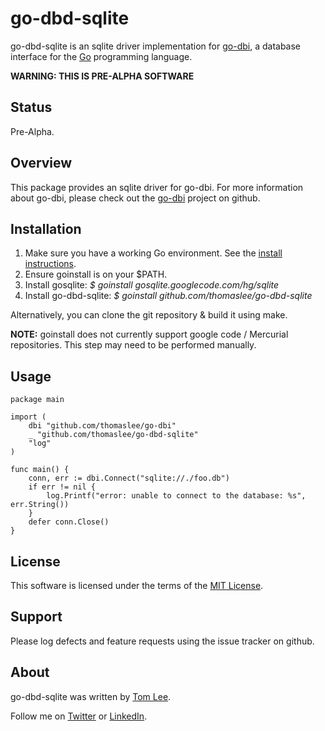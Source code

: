 # go-dbd-sqlite

go-dbd-sqlite is an sqlite driver implementation for
[go-dbi](http://github.com/thomaslee/go-dbi), a database interface for the
[Go](http://golang.org) programming language.

__WARNING: THIS IS PRE-ALPHA SOFTWARE__

## Status

Pre-Alpha.

## Overview

This package provides an sqlite driver for go-dbi. For more information about
go-dbi, please check out the [go-dbi](http://github.com) project on github.

## Installation

1. Make sure you have a working Go environment. See the
[install instructions](http://golang.org/doc/install.html).
2. Ensure goinstall is on your $PATH.
3. Install gosqlite: *$ goinstall gosqlite.googlecode.com/hg/sqlite*
4. Install go-dbd-sqlite: *$ goinstall github.com/thomaslee/go-dbd-sqlite*

Alternatively, you can clone the git repository & build it using make.

__NOTE:__ goinstall does not currently support google code / Mercurial
repositories. This step may need to be performed manually.

## Usage

    package main

    import (
        dbi "github.com/thomaslee/go-dbi"
        _ "github.com/thomaslee/go-dbd-sqlite"
        "log"
    )

    func main() {
        conn, err := dbi.Connect("sqlite://./foo.db")
        if err != nil {
            log.Printf("error: unable to connect to the database: %s", err.String())
        }
        defer conn.Close()
    }

## License

This software is licensed under the terms of the [MIT License](http://en.wikipedia.org/wiki/MIT_License).

## Support

Please log defects and feature requests using the issue tracker on github.

## About

go-dbd-sqlite was written by [Tom Lee](http://tomlee.co).

Follow me on [Twitter](http://www.twitter.com/tglee) or
[LinkedIn](http://au.linkedin.com/pub/thomas-lee/2/386/629).

